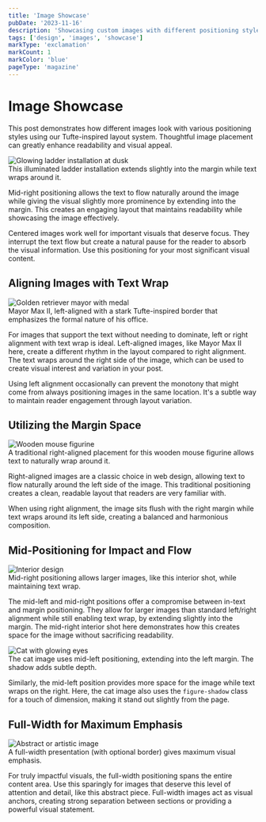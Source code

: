 ```yaml
---
title: 'Image Showcase'
pubDate: '2023-11-16'
description: 'Showcasing custom images with different positioning styles'
tags: ['design', 'images', 'showcase']
markType: 'exclamation'
markCount: 1
markColor: 'blue'
pageType: 'magazine'
---
```


# Image Showcase

This post demonstrates how different images look with various positioning styles using our Tufte-inspired layout system. Thoughtful image placement can greatly enhance readability and visual appeal.

<div class="figure figure-mid-right">
  <img src="/image-showcase/ladder.jpeg" alt="Glowing ladder installation at dusk">
  <div class="figure-caption">This illuminated ladder installation extends slightly into the margin while text wraps around it.</div>
</div>

Mid-right positioning allows the text to flow naturally around the image while giving the visual slightly more prominence by extending into the margin. This creates an engaging layout that maintains readability while showcasing the image effectively.

Centered images work well for important visuals that deserve focus. They interrupt the text flow but create a natural pause for the reader to absorb the visual information. Use this positioning for your most significant visual content.

## Aligning Images with Text Wrap

<div class="figure figure-left figure-bordered" style="--border-color: #000000; --border-width: 1px;">
  <img src="/image-showcase/mayor dog.jpeg" alt="Golden retriever mayor with medal">
  <div class="figure-caption">Mayor Max II, left-aligned with a stark Tufte-inspired border that emphasizes the formal nature of his office.</div>
</div>

For images that support the text without needing to dominate, left or right alignment with text wrap is ideal. Left-aligned images, like Mayor Max II here, create a different rhythm in the layout compared to right alignment. The text wraps around the right side of the image, which can be used to create visual interest and variation in your post.

Using left alignment occasionally can prevent the monotony that might come from always positioning images in the same location. It's a subtle way to maintain reader engagement through layout variation.

## Utilizing the Margin Space

<div class="figure figure-right">
  <img src="/image-showcase/onychomys.jpeg" alt="Wooden mouse figurine">
  <div class="figure-caption">A traditional right-aligned placement for this wooden mouse figurine allows text to naturally wrap around it.</div>
</div>

Right-aligned images are a classic choice in web design, allowing text to flow naturally around the left side of the image. This traditional positioning creates a clean, readable layout that readers are very familiar with.

When using right alignment, the image sits flush with the right margin while text wraps around its left side, creating a balanced and harmonious composition.

## Mid-Positioning for Impact and Flow

<div class="figure figure-mid-right">
  <img src="/image-showcase/interior.jpeg" alt="Interior design">
  <div class="figure-caption">Mid-right positioning allows larger images, like this interior shot, while maintaining text wrap.</div>
</div>

The mid-left and mid-right positions offer a compromise between in-text and margin positioning. They allow for larger images than standard left/right alignment while still enabling text wrap, by extending slightly into the margin. The mid-right interior shot here demonstrates how this creates space for the image without sacrificing readability.

<div class="figure figure-mid-left figure-shadow">
  <img src="/image-showcase/cat.jpeg" alt="Cat with glowing eyes">
  <div class="figure-caption">The cat image uses mid-left positioning, extending into the left margin. The shadow adds subtle depth.</div>
</div>

Similarly, the mid-left position provides more space for the image while text wraps on the right. Here, the cat image also uses the `figure-shadow` class for a touch of dimension, making it stand out slightly from the page.

## Full-Width for Maximum Emphasis

<div class="figure figure-full figure-bordered">
  <img src="/image-showcase/blame pic.jpg" alt="Abstract or artistic image">
  <div class="figure-caption">A full-width presentation (with optional border) gives maximum visual emphasis.</div>
</div>

For truly impactful visuals, the full-width positioning spans the entire content area. Use this sparingly for images that deserve this level of attention and detail, like this abstract piece. Full-width images act as visual anchors, creating strong separation between sections or providing a powerful visual statement. 
